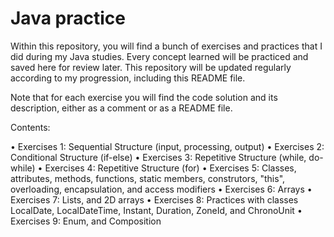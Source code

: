 # Java practice

Within this repository, you will find a bunch of exercises and practices that I did during my Java studies. Every concept learned will be practiced and saved here for review later. This repository will be updated regularly according to my progression, including this README file.

Note that for each exercise you will find the code solution and its description, either as a comment or as a README file.

Contents:

• Exercises 1: Sequential Structure (input, processing, output)
• Exercises 2: Conditional Structure (if-else)
• Exercises 3: Repetitive Structure (while, do-while)
• Exercises 4: Repetitive Structure (for)
• Exercises 5: Classes, attributes, methods, functions, static members, construtors, "this", overloading, encapsulation, and access modifiers
• Exercises 6: Arrays
• Exercises 7: Lists, and 2D arrays
• Exercises 8: Practices with classes LocalDate, LocalDateTime, Instant, Duration, ZoneId, and ChronoUnit
• Exercises 9: Enum, and Composition
